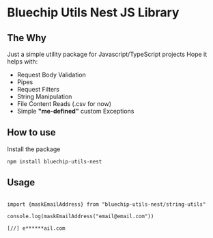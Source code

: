 # Bluechip Utils Nest JS Library

## The Why

Just a simple utility package for Javascript/TypeScript projects
Hope it helps with:

- Request Body Validation
- Pipes
- Request Filters
- String Manipulation
- File Content Reads (.csv for now)
- Simple **"me-defined"** custom Exceptions

## How to use

Install the package

```
npm install bluechip-utils-nest
```

## Usage

```

import {maskEmailAddress} from "bluechip-utils-nest/string-utils"

console.log(maskEmailAddress("email@email.com"))

[//] e******ail.com

```
